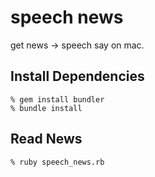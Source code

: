 speech news
===========
get news -> speech say on mac.


Install Dependencies
--------------------

    % gem install bundler
    % bundle install


Read News
---------

    % ruby speech_news.rb
